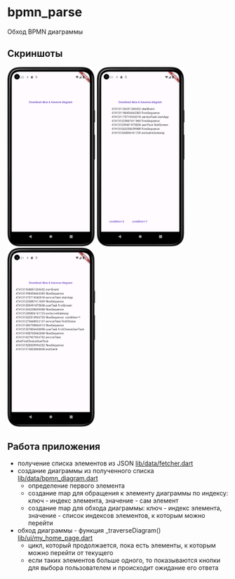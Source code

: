 # bpmn_parse

Обход BPMN диаграммы

## Скриншоты

<img src="assets/before.png" width="200"> <img src="assets/choice.png" width="200"> <img src="assets/after.png" width="200">

## Работа приложения

- получение списка элементов из JSON [lib/data/fetcher.dart](lib/data/fetcher.dart)
- создание диаграммы из полученного списка [lib/data/bpmn_diagram.dart](lib/data/bpmn_diagram.dart)
  - определение первого элемента
  - создание map для обращения к элементу диаграммы по индексу: ключ - индекс элемента, значение - сам элемент
  - создание map для обхода диаграммы: ключ - индекс элемента, значение - список индексов элементов, к которым можно перейти
- обход диаграммы - функция _traverseDiagram() [lib/ui/my_home_page.dart](lib/ui/my_home_page.dart)
  - цикл, который продолжается, пока есть элементы, к которым можно перейти от текущего
  - если таких элементов больше одного, то показываются кнопки для выбора пользователем и происходит ожидание его ответа